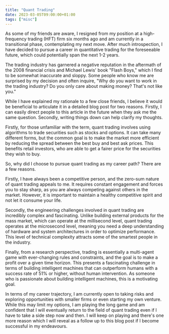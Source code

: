```yaml
---
title: "Quant Trading"
date: 2023-03-05T09:00:00+01:00
tags: ["misc"]
---
```


As some of my friends are aware, I resigned from my position at a high-frequency trading (HFT) firm six months ago and am currently in a transitional phase, contemplating my next move. After much introspection, I have decided to pursue a career in quantitative trading for the foreseeable future, which could potentially span the next 1-2 years.

The trading industry has garnered a negative reputation in the aftermath of the 2008 financial crisis and Michael Lewis' book "Flash Boys," which I find to be somewhat inaccurate and sloppy. Some people who know me are surprised by my decision and often inquire, "Why do you want to work in the trading industry? Do you only care about making money? That's not like you."

While I have explained my rationale to a few close friends, I believe it would be beneficial to articulate it in a detailed blog post for two reasons. Firstly, I can easily direct people to this article in the future when they ask me the same question. Secondly, writing things down can help clarify my thoughts.

Firstly, for those unfamiliar with the term, quant trading involves using algorithms to trade securities such as stocks and options. It can take many different forms, but the common goal is to make the market more efficient by reducing the spread between the best buy and best ask prices. This benefits retail investors, who are able to get a fairer price for the securities they wish to buy.

So, why did I choose to pursue quant trading as my career path? There are a few reasons.

Firstly, I have always been a competitive person, and the zero-sum nature of quant trading appeals to me. It requires constant engagement and forces you to stay sharp, as you are always competing against others in the market. However, it is important to maintain a healthy competitive spirit and not let it consume your life.

Secondly, the engineering challenges involved in quant trading are incredibly complex and fascinating. Unlike building external products for the mass market, which can operate at the millisecond level, quant trading operates at the microsecond level, meaning you need a deep understanding of hardware and system architectures in order to optimize performance. This level of technical complexity attracts some of the smartest people in the industry.

Finally, from a research perspective, trading is essentially a multi-agent game with ever-changing rules and constraints, and the goal is to make a profit over a given time horizon. This presents a fascinating challenge in terms of building intelligent machines that can outperform humans with a success rate of 51% or higher, without human intervention. As someone who is passionate about building intelligent machines, this is a motivating goal.

In terms of my career trajectory, I am currently open to taking risks and exploring opportunities with smaller firms or even starting my own venture. While this may limit my options, I am playing the long game and am confident that I will eventually return to the field of quant trading even if I have to take a side step now and then. I will keep on playing and there's one more reason which I will reveal as a follow up to this blog post if I become successful in my endeavours.
